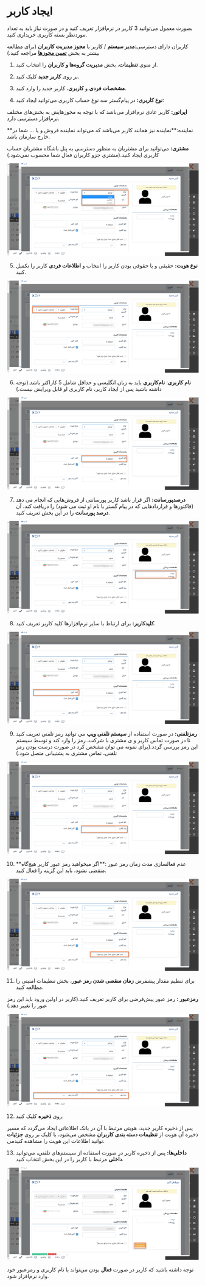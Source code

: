 # ایجاد کاربر 

بصورت معمول می‌توانید 3 کاربر در نرم‌افزار تعریف کنید و در صورت نیاز باید به تعداد موردنظر بسته کاربری خریداری کنید.

کاربران دارای دسترسی:**مدیر سیستم** / کاربر با **مجوز مدیریت کاربران** (برای مطالعه بیشتر به بخش **[تعیین مجوزها](%D8%AA%D8%B9%DB%8C%DB%8C%D9%86%20%D8%B3%D8%B7%D8%AD%20%D8%AF%D8%B3%D8%AA%D8%B1%D8%B3%DB%8C.md)** مراجعه کنید.)

1)   از منوی **تنظیمات**، بخش **مدیریت گروه‌ها و کاربران** را انتخاب کنید.

2)   بر روی **کاربر جدید** کلیک کنید.

3)	**مشخصات فردی** و **کاربری**، کاربر جدید را وارد کنید.

4)  **نوع کاربری:** در پیام‌گستر سه نوع حساب کاربری می‌توانید ایجاد کنید:

  **اپراتور:** کاربر عادی نرم‌افزار می‌باشد که با توجه به مجوزهایش به بخش‌های مختلف نرم‌افزار دسترسی دارد.

 **نماینده:**نماینده نیز همانند کاربر  می‌باشد که می‌تواند نماینده فروش و یا ... شما در خارج سازمان باشد.

**مشتری:** می‌توانید برای مشتریان به منظور دسترسی به پنل باشگاه مشتریان حساب کاربری ایجاد کنید.(مشتری جزو کاربران فعال شما محسوب نمی‌شود.)

![](adduser2.png)

5) **نوع هویت:** حقیقی و یا حقوقی بودن کاربر را انتخاب و **اطلاعات فردی** کاربر را تکمیل کنید.

![](adduser3.png)

6) **نام کاربری**: **نام‌کاربری** باید به زبان انگلیسی و حداقل شامل 5 کاراکتر باشد.(توجه داشته باشید پس از ایجاد کاربر، نام کاربری او قابل ویرایش نیست.)

![](adduser4.png)

7) **درصدپورسانت:** اگر قرار باشد کاربر پورسانتی از فروش‌هایی که انجام می دهد (فاکتورها و قراردادهایی که در پیام گستر با نام او ثبت می شود) را دریافت کند، آن **درصد پورسانت** را در این بخش تعریف کنید.

![](adduser5.png)

8) **کلیدکاربر:** برای ارتباط با سایر نرم‌افزارها کلید کاربر تعریف کنید.

![](adduser7.png)

9) **رمزتلفنی:** در صورت استفاده از **سیستم تلفنی ویپ** می توانید رمز تلفنی تعریف کنید تا در صورت تماس کاربر و ی مشتری با شرکت، رمز را وارد کند و توسط سیستم این رمز بررسی گردد.(برای نمونه می توان مشخص کرد در صورت درست بودن رمز تلفنی، تماس مشتری به پشتیبانی متصل شود.)

![](adduser6.png)

10) **عدم فعالسازی مدت زمان رمز عبور :**اگر میخواهید رمز عبور کاربر هیچ‌گاه منقضی نشود، باید این گزینه را فعال کنید.

![](adduser8.png)

11) برای تنظیم مقدار پیشفرض **زمان منقضی شدن رمز عبور**، بخش  تنظیمات امنیتی را مطالعه کنید.

**رمزعبور :** رمز عبور پیش‌فرضی برای کاربر تعریف کنید.(کاربر در اولین ورود باید این رمز عبور را تغییر دهد.)

![](adduser9.png)

12)   روی **ذخیره** کلیک کنید.

پس از ذخیره کاربر جدید، هویتی مرتبط با آن در بانک اطلاعاتی ایجاد می‌گردد که مسیر ذخیره آن هویت از **تنظیمات دسته بندی کاربران** مشخص می‌شود، با کلیک بر روی **جزئیات** می‎‌توانید اطلاعات این هویت را مشاهده کنید.

13) **داخلی‌ها:** پس از ذخیره کاربر در صورت استفاده از سیستم‌های تلفنی، می‌توانید **داخلی** مرتبط با کاربر را در این بخش انتخاب کنید.

![](adduser10.png)

توجه داشته باشید که کاربر در صورت **فعال** بودن می‌تواند با نام کاربری و رمزعبور خود وارد نرم‌افزار شود.
